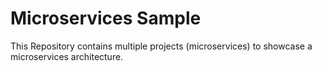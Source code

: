 # Microservices Sample
This Repository contains multiple projects (microservices) to showcase a microservices architecture.
